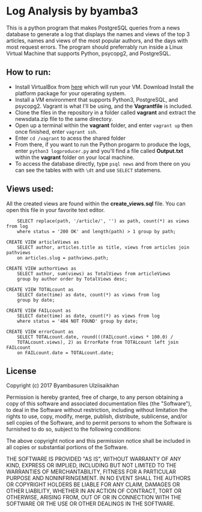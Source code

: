 # Log Analysis by byamba3
This is a python program that makes PostgreSQL queries from a news database to generate a log
that displays the names and views of the top 3 articles, names and views of the most popular authors, and the days with most request errors. 
The program should preferrably run inside a Linux Virtual Machine that supports Python, psycopg2, and PostgreSQL.

## How to run:
- Install VirtualBox from [here](https://www.virtualbox.org/wiki/Downloads) which will run your VM. Download Install the platform package for your operating system.
- Install a VM environment that supports Python3, PostgreSQL, and psycopg2. Vagrant is what I'll be using, and the **Vagrantfile** is included.
- Clone the files in the repository in a folder called **vagrant** and extract the newsdata.zip file to the same directory.
- Open up a terminal within the **vagrant** folder, and enter `vagrant up` then once finished, enter `vagrant ssh`.
- Enter `cd /vagrant` to acess the shared folder
- From there, if you want to run the Python progarm to produce the logs, enter `python3 logproducer.py` and you'll find a file called **Output.txt** within the **vagrant** folder on your local machine.
- To access the database directly, type `psql news` and from there on you can see the tables with with `\dt` and use `SELECT` statemens.

## Views used:

All the created views are found within the **create_views.sql** file. You can open this file in your favorite text editor.

```CREATE VIEW pathviews as 
    SELECT replace(path, '/article/', '') as path, count(*) as views from log 
    where status = '200 OK' and length(path) > 1 group by path;

CREATE VIEW articleViews as 
    SELECT author, articles.title as title, views from articles join pathviews 
    on articles.slug = pathviews.path;

CREATE VIEW authorViews as 
    SELECT author, sum(views) as TotalViews from articleViews 
    group by author order by TotalViews desc;

CREATE VIEW TOTALcount as 
    SELECT date(time) as date, count(*) as views from log 
    group by date;

CREATE VIEW FAILcount as 
    SELECT date(time) as date, count(*) as views from log 
    where status = '404 NOT FOUND' group by date;

CREATE VIEW errorCount as 
    SELECT TOTALcount.date, round(((FAILcount.views * 100.0) / 
    TOTALcount.views), 2) as ErrorRate from TOTALcount left join FAILcount
    on FAILcount.date = TOTALcount.date;
```

## License

Copyright (c) 2017 Byambasuren Ulziisaikhan

Permission is hereby granted, free of charge, to any person obtaining a copy
of this software and associated documentation files (the "Software"), to deal
in the Software without restriction, including without limitation the rights
to use, copy, modify, merge, publish, distribute, sublicense, and/or sell
copies of the Software, and to permit persons to whom the Software is
furnished to do so, subject to the following conditions:

The above copyright notice and this permission notice shall be included in all
copies or substantial portions of the Software.

THE SOFTWARE IS PROVIDED "AS IS", WITHOUT WARRANTY OF ANY KIND, EXPRESS OR
IMPLIED, INCLUDING BUT NOT LIMITED TO THE WARRANTIES OF MERCHANTABILITY,
FITNESS FOR A PARTICULAR PURPOSE AND NONINFRINGEMENT. IN NO EVENT SHALL THE
AUTHORS OR COPYRIGHT HOLDERS BE LIABLE FOR ANY CLAIM, DAMAGES OR OTHER
LIABILITY, WHETHER IN AN ACTION OF CONTRACT, TORT OR OTHERWISE, ARISING FROM,
OUT OF OR IN CONNECTION WITH THE SOFTWARE OR THE USE OR OTHER DEALINGS IN THE
SOFTWARE.
